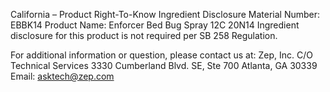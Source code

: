  
 
 
California – Product Right-To-Know Ingredient Disclosure 
Material Number: EBBK14 
Product Name: Enforcer Bed Bug Spray 12C 20N14 
Ingredient disclosure for this product is not required per SB 258 Regulation. 
 
For additional information or question, please contact us at: 
Zep, Inc. 
C/O Technical Services 
3330 Cumberland Blvd. SE, Ste 700 
Atlanta, GA 30339 
Email: asktech@zep.com 
 
 
 
 
